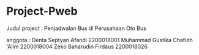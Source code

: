 # Project-Pweb

Judul project : 
Penjadwalan Bus di Perusahaan Oto Bus

anggota :
Denta Septyan Afandi 2200018001
Muhammad Gustika Chafidh 'Alim 2200018004
Zeko Baharudin Firdaus 2200018026
